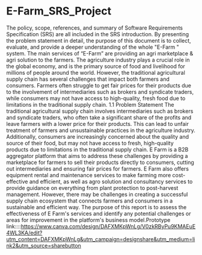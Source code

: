 # E-Farm_SRS_Project
The policy, scope, references, and summary of Software Requirements Specification (SRS) are all 
included in the SRS introduction. By presenting the problem statement in detail, the purpose of 
this document is to collect, evaluate, and provide a deeper understanding of the whole "E-Farm
" system. The main services of “E-Farm” are providing an agri marketplace & agri solution to 
the farmers.
The agriculture industry plays a crucial role in the global economy, and is the primary source of 
food and livelihood for millions of people around the world. However, the traditional agricultural 
supply chain has several challenges that impact both farmers and consumers. Farmers often 
struggle to get fair prices for their products due to the involvement of intermediaries such as 
brokers and syndicate traders, while consumers may not have access to high-quality, fresh food 
due to limitations in the traditional supply chain.
1.1 Problem Statement 
The traditional agricultural supply chain involves intermediaries such as brokers and syndicate 
traders, who often take a significant share of the profits and leave farmers with a lower price for 
their products. This can lead to unfair treatment of farmers and unsustainable practices in the 
agriculture industry. Additionally, consumers are increasingly concerned about the quality and 
source of their food, but may not have access to fresh, high-quality products due to limitations in 
the traditional supply chain.
E Farm is a B2B aggregator platform that aims to address these challenges by providing a 
marketplace for farmers to sell their products directly to consumers, cutting out intermediaries and 
ensuring fair prices for farmers. E Farm also offers equipment rental and maintenance services to 
make farming more cost-effective and efficient, as well as agro solution and consultancy services 
to provide guidance on everything from plant protection to post-harvest management.
However, there may be challenges in creating a successful supply chain ecosystem that connects 
farmers and consumers in a sustainable and efficient way. The purpose of this report is to assess 
the effectiveness of E Farm's services and identify any potential challenges or areas for 
improvement in the platform's business model.Prototype link::::https://www.canva.com/design/DAFXMKpWnLg/V0zkRByPu9KMAEuE4WL3KA/edit?utm_content=DAFXMKpWnLg&utm_campaign=designshare&utm_medium=link2&utm_source=sharebutton
